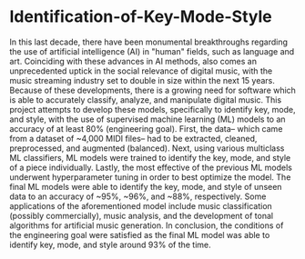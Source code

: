 # Identification-of-Key-Mode-Style
In this last decade, there have been monumental breakthroughs regarding the use of artificial intelligence (AI) in "human" fields, such as language and art. Coinciding with these advances in AI methods, also comes an unprecedented uptick in the social relevance of digital music, with the music streaming industry set to double in size within the next 15 years. Because of these developments, there is a growing need for software which is able to accurately classify, analyze, and manipulate digital music. This project attempts to develop these models, specifically to identify key, mode, and style, with the use of supervised machine learning (ML) models to an accuracy of at least 80% (engineering goal). First, the data– which came from a dataset of ~4,000 MIDI files– had to be extracted, cleaned, preprocessed, and augmented (balanced). Next, using various multiclass ML classifiers, ML models were trained to identify the key, mode, and style of a piece individually. Lastly, the most effective of the previous ML models underwent hyperparameter tuning in order to best optimize the model. The final ML models were able to identify the key, mode, and style of unseen data to an accuracy of ~95%, ~96%, and ~88%, respectively. Some applications of the aforementioned model include music classification (possibly commercially), music analysis, and the development of tonal algorithms for artificial music generation. In conclusion, the conditions of the engineering goal were satisfied as the final ML model was able to identify key, mode, and style around 93% of the time.

